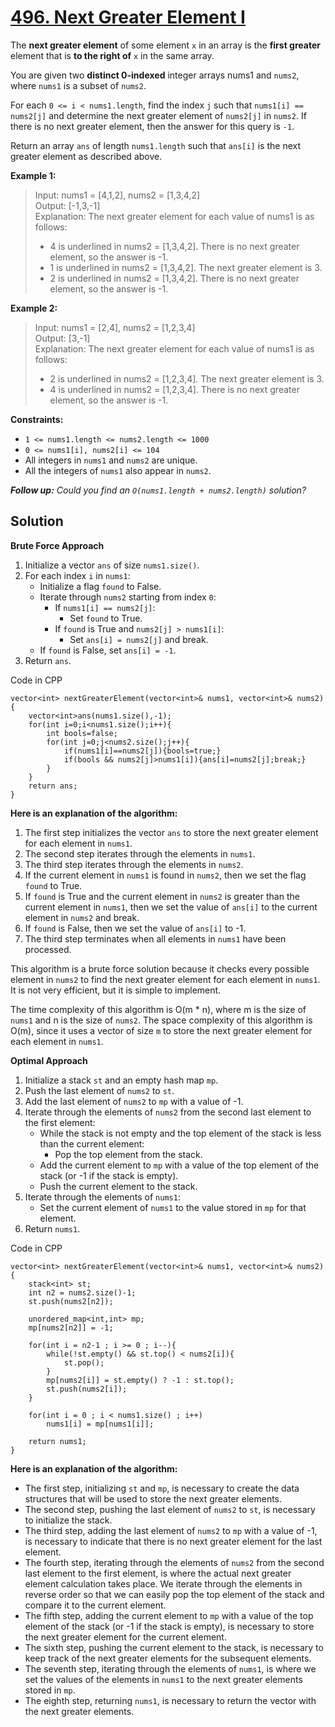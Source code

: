 # [496. Next Greater Element I](https://leetcode.com/problems/next-greater-element-i/)

The **next greater element** of some element `x` in an array is the **first greater** element that is **to the right of** `x` in the same array.

You are given two **distinct 0-indexed** integer arrays nums1 and `nums2`, where `nums1` is a subset of `nums2`.

For each `0 <= i < nums1.length`, find the index `j` such that `nums1[i] == nums2[j]` and determine the next greater element of `nums2[j]` in `nums2`. If there is no next greater element, then the answer for this query is `-1`.

Return an array `ans` of length `nums1.length` such that `ans[i]` is the next greater element as described above.

 

**Example 1:**

> Input: nums1 = [4,1,2], nums2 = [1,3,4,2]<br>
> Output: [-1,3,-1]<br>
> Explanation: The next greater element for each value of nums1 is as follows:<br>
> - 4 is underlined in nums2 = [1,3,4,2]. There is no next greater element, so the answer is -1.<br>
> - 1 is underlined in nums2 = [1,3,4,2]. The next greater element is 3.<br>
> - 2 is underlined in nums2 = [1,3,4,2]. There is no next greater element, so the answer is -1.

**Example 2:**

> Input: nums1 = [2,4], nums2 = [1,2,3,4]<br>
> Output: [3,-1]<br>
> Explanation: The next greater element for each value of nums1 is as follows:<br>
> - 2 is underlined in nums2 = [1,2,3,4]. The next greater element is 3.<br>
> - 4 is underlined in nums2 = [1,2,3,4]. There is no next greater element, so the answer is -1.
 

**Constraints:**

* `1 <= nums1.length <= nums2.length <= 1000`
* `0 <= nums1[i], nums2[i] <= 104`
* All integers in `nums1` and `nums2` are unique.
* All the integers of `nums1` also appear in `nums2`.
 

***Follow up:** Could you find an `O(nums1.length + nums2.length)` solution?*

## Solution

**Brute Force Approach**

1. Initialize a vector `ans` of size `nums1.size()`.
2. For each index `i` in `nums1`:
    * Initialize a flag `found` to False.
    * Iterate through `nums2` starting from index `0`:
        * If `nums1[i] == nums2[j]`:
            * Set `found` to True.
        * If `found` is True and `nums2[j] > nums1[i]`:
            * Set `ans[i] = nums2[j]` and break.
    * If `found` is False, set `ans[i] = -1`.
3. Return `ans`.

Code in CPP

    vector<int> nextGreaterElement(vector<int>& nums1, vector<int>& nums2) {
        vector<int>ans(nums1.size(),-1);
        for(int i=0;i<nums1.size();i++){
            int bools=false;
            for(int j=0;j<nums2.size();j++){
                if(nums1[i]==nums2[j]){bools=true;}
                if(bools && nums2[j]>nums1[i]){ans[i]=nums2[j];break;}
            }
        }
        return ans;
    }


**Here is an explanation of the algorithm:**

1. The first step initializes the vector `ans` to store the next greater element for each element in `nums1`.
2. The second step iterates through the elements in `nums1`.
3. The third step iterates through the elements in `nums2`.
4. If the current element in `nums1` is found in `nums2`, then we set the flag `found` to True.
5. If `found` is True and the current element in `nums2` is greater than the current element in `nums1`, then we set the value of `ans[i]` to the current element in `nums2` and break.
6. If `found` is False, then we set the value of `ans[i]` to -1.
7. The third step terminates when all elements in `nums1` have been processed.

This algorithm is a brute force solution because it checks every possible element in `nums2` to find the next greater element for each element in `nums1`. It is not very efficient, but it is simple to implement.

The time complexity of this algorithm is O(m * n), where m is the size of `nums1` and n is the size of `nums2`. The space complexity of this algorithm is O(m), since it uses a vector of size `m` to store the next greater element for each element in `nums1`.

**Optimal Approach**

1. Initialize a stack `st` and an empty hash map `mp`.
2. Push the last element of `nums2` to `st`.
3. Add the last element of `nums2` to `mp` with a value of -1.
4. Iterate through the elements of `nums2` from the second last element to the first element:
    * While the stack is not empty and the top element of the stack is less than the current element:
        * Pop the top element from the stack.
    * Add the current element to `mp` with a value of the top element of the stack (or -1 if the stack is empty).
    * Push the current element to the stack.
5. Iterate through the elements of `nums1`:
    * Set the current element of `nums1` to the value stored in `mp` for that element.
6. Return `nums1`.

Code in CPP

    vector<int> nextGreaterElement(vector<int>& nums1, vector<int>& nums2) {
        stack<int> st;
        int n2 = nums2.size()-1;
        st.push(nums2[n2]);
        
        unordered_map<int,int> mp;
        mp[nums2[n2]] = -1;

        for(int i = n2-1 ; i >= 0 ; i--){
            while(!st.empty() && st.top() < nums2[i]){
                st.pop();
            }
            mp[nums2[i]] = st.empty() ? -1 : st.top();
            st.push(nums2[i]);
        }

        for(int i = 0 ; i < nums1.size() ; i++)
            nums1[i] = mp[nums1[i]]; 

        return nums1;
    }

**Here is an explanation of the algorithm:**

* The first step, initializing `st` and `mp`, is necessary to create the data structures that will be used to store the next greater elements.
* The second step, pushing the last element of `nums2` to `st`, is necessary to initialize the stack.
* The third step, adding the last element of `nums2` to `mp` with a value of -1, is necessary to indicate that there is no next greater element for the last element.
* The fourth step, iterating through the elements of `nums2` from the second last element to the first element, is where the actual next greater element calculation takes place. We iterate through the elements in reverse order so that we can easily pop the top element of the stack and compare it to the current element.
* The fifth step, adding the current element to `mp` with a value of the top element of the stack (or -1 if the stack is empty), is necessary to store the next greater element for the current element.
* The sixth step, pushing the current element to the stack, is necessary to keep track of the next greater elements for the subsequent elements.
* The seventh step, iterating through the elements of `nums1`, is where we set the values of the elements in `nums1` to the next greater elements stored in `mp`.
* The eighth step, returning `nums1`, is necessary to return the vector with the next greater elements.
